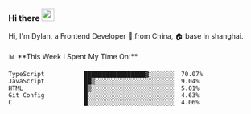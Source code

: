 ### Hi there <img src="https://media.giphy.com/media/hvRJCLFzcasrR4ia7z/giphy.gif" width="25px">

<!-- ![visitors](https://visitor-badge.glitch.me/badge?page_id=dislfyer.dislfyer) --!>

Hi, I'm Dylan, a Frontend Developer 🚀 from China, 🏠 base in shanghai.
<br/>
<br/>

📊 **This Week I Spent My Time On:**


<!--START_SECTION:waka-->

```text
TypeScript           █████████████████▓░░░░░░░  70.07%
JavaScript           ██▒░░░░░░░░░░░░░░░░░░░░░░  9.04%
HTML                 █▒░░░░░░░░░░░░░░░░░░░░░░░  5.01%
Git Config           █░░░░░░░░░░░░░░░░░░░░░░░░  4.63%
C                    █░░░░░░░░░░░░░░░░░░░░░░░░  4.06%
```

<!--END_SECTION:waka-->

<!--
**About Me:**
 -->
